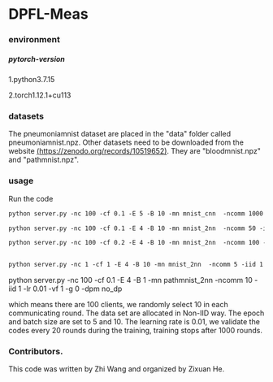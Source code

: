 # DPFL-Meas

### environment
##### pytorch-version

1.python3.7.15

2.torch1.12.1+cu113

### datasets

The pneumoniamnist dataset are placed in the "data" folder called pneumoniamnist.npz.
Other datasets need to be downloaded from the website [(https://zenodo.org/records/10519652)](https://zenodo.org/records/10519652). They are "bloodmnist.npz" and "pathmnist.npz".

### usage

Run the code

```asp
python server.py -nc 100 -cf 0.1 -E 5 -B 10 -mn mnist_cnn  -ncomm 1000 -iid 0 -lr 0.01 -vf 20 -g 0

python server.py -nc 100 -cf 0.1 -E 4 -B 10 -mn mnist_2nn  -ncomm 50 -iid 1 -lr 0.01 -vf 1 -g 0 -dpm no_dp

python server.py -nc 100 -cf 0.2 -E 4 -B 10 -mn mnist_2nn  -ncomm 100 -iid 0 -lr 0.01 -vf 2 -g 0
```

```asp

python server.py -nc 1 -cf 1 -E 4 -B 10 -mn mnist_2nn  -ncomm 5 -iid 1 -lr 0.01 -vf 1 -g 0 -dpm no_dp
```

python server.py -nc 100 -cf 0.1 -E 4 -B 1 -mn pathmnist_2nn  -ncomm 10 -iid 1 -lr 0.01 -vf 1 -g 0 -dpm no_dp

which means there are 100 clients,  we randomly select 10 in each communicating round.  The data set are allocated in Non-IID way.  The epoch and batch size are set to 5 and 10. The learning rate is 0.01, we validate the codes every 20 rounds during the training, training stops after 1000 rounds. 

### Contributors.
This code was written by Zhi Wang and organized by Zixuan He.
